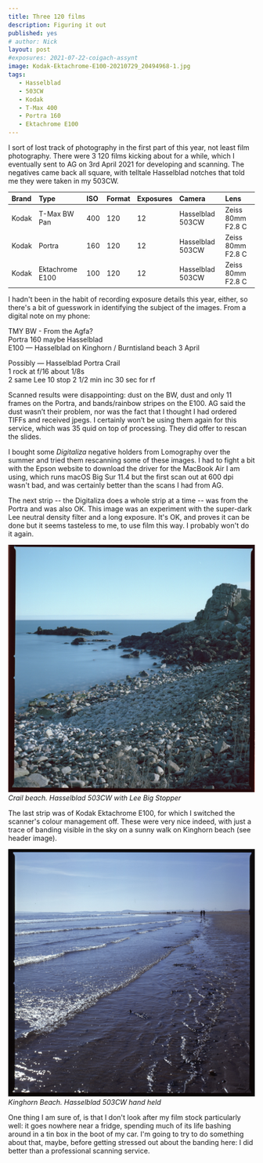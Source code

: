 ```yaml
---
title: Three 120 films
description: Figuring it out
published: yes
# author: Nick
layout: post
#exposures: 2021-07-22-coigach-assynt
image: Kodak-Ektachrome-E100-20210729_20494968-1.jpg
tags:
   - Hasselblad
   - 503CW
   - Kodak
   - T-Max 400
   - Portra 160
   - Ektachrome E100
---
```

I sort of lost track of photography in the first part of this year, not least film photography. There were 3 120 films kicking about for a while, which I eventually sent to AG on 3rd April 2021 for developing and scanning. The negatives came back all square, with telltale Hasselblad notches that told me they were taken in my 503CW.

Brand|Type|ISO|Format|Exposures|Camera|Lens
:----|:---|:--|:-----|:--------|:-----|:----
Kodak|T-Max BW Pan|400|120|12|Hasselblad 503CW|Zeiss 80mm F2.8 C
Kodak|Portra|160|120|12|Hasselblad 503CW|Zeiss 80mm F2.8 C
Kodak|Ektachrome E100|100|120|12|Hasselblad 503CW|Zeiss 80mm F2.8 C

I hadn't been in the habit of recording exposure details this year, either, so there's a bit of guesswork in identifying the subject of the images. From a digital note on my phone:

TMY BW - From the Agfa?  
Portra 160 maybe Hasselblad  
E100 — Hasselblad on Kinghorn / Burntisland beach 3 April

Possibly — Hasselblad Portra Crail  
1 rock at f/16 about 1/8s  
2 same Lee 10 stop 2 1/2 min inc 30 sec for rf  

Scanned results were disappointing: dust on the BW, dust and only 11 frames on the Portra, and bands/rainbow stripes on the E100. AG said the dust wasn’t their problem, nor was the fact that I thought I had ordered TIFFs and received jpegs. I certainly won’t be using them again for this service, which was 35 quid on top of processing. They did offer to rescan the slides.

I bought some *Digitaliza* negative holders from Lomography over the summer and tried them rescanning some of these images. I had to fight a bit with the Epson website to download the driver for the MacBook Air I am using, which runs macOS Big Sur 11.4 but the first scan out at 600 dpi wasn't bad, and was certainly better than the scans I had from AG.

The next strip -- the Digitaliza does a whole strip at a time -- was from the Portra and was also OK. This image was an experiment with the super-dark Lee neutral density filter and a long exposure. It's OK, and proves it can be done but it seems tasteless to me, to use film this way. I probably won't do it again.

![](/img/Kodak-Portra-160-20210729_20341321.jpg)
*Crail beach. Hasselblad 503CW with Lee Big Stopper*

The last strip was of Kodak Ektachrome E100, for which I switched the scanner's colour management off. These were very nice indeed, with just a trace of banding visible in the sky on a sunny walk on Kinghorn beach (see header image).

![](/img/Kodak-Ektachrome-E100-20210729_20494968.jpg)
*Kinghorn Beach. Hasselblad 503CW hand held*

One thing I am sure of, is that I don't look after my film stock particularly well: it goes nowhere near a fridge, spending much of its life bashing around in a tin box in the boot of my car. I'm going to try to do something about that, maybe, before getting stressed out about the banding here: I did better than a professional scanning service.
